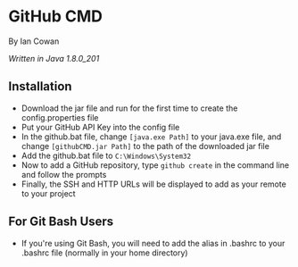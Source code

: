 GitHub CMD
==========

By Ian Cowan

<i>Written in Java 1.8.0_201</i>

Installation
------------
- Download the jar file and run for the first time to create the config.properties file
- Put your GitHub API Key into the config file
- In the github.bat file, change `[java.exe Path]` to your java.exe file, and change `[githubCMD.jar Path]` to the path of the downloaded jar file
- Add the github.bat file to `C:\Windows\System32`
- Now to add a GitHub repository, type `github create` in the command line and follow the prompts
- Finally, the SSH and HTTP URLs will be displayed to add as your remote to your project

For Git Bash Users
------------------
- If you're using Git Bash, you will need to add the alias in .bashrc to your .bashrc file (normally in your home directory)
